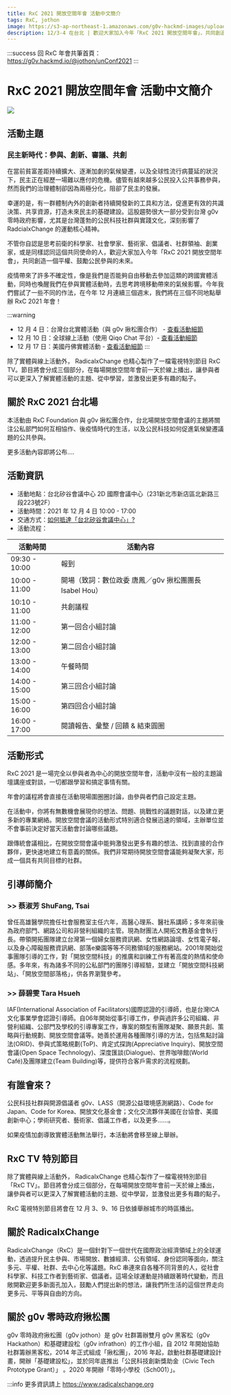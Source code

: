 ```yaml
---
title: RxC 2021 開放空間年會 活動中文簡介
tags: RxC, jothon
image: https://s3-ap-northeast-1.amazonaws.com/g0v-hackmd-images/uploads/upload_4ab46cd1ca63da9d01c0cb2d1bb46a04.jpg
description: 12/3-4 在台北 | 歡迎大家加入今年「RxC 2021 開放空間年會」，共同創造一個平權、鼓勵公民參與的未來。
---
```


:::success
回 RxC 年會共筆首頁：https://g0v.hackmd.io/@jothon/unConf2021
:::

# RxC 2021 開放空間年會 活動中文簡介

![](https://s3-ap-northeast-1.amazonaws.com/g0v-hackmd-images/uploads/upload_4ab46cd1ca63da9d01c0cb2d1bb46a04.jpg)

活動主題
---
### 民主新時代：參與、創新、審議、共創
 
在當前貧富差距持續擴大、逐漸加劇的氣候變遷，以及全球性流行病蔓延的狀況下，民主正在經歷一場難以應付的危機。儘管有越來越多公民投入公共事務參與，然而我們的治理體制卻因為兩極分化，阻卻了民主的發展。
 
幸運的是，有一群體制內外的創新者持續開發新的工具和方法，促進更有效的共識決策、共享資源，打造未來民主的基礎建設。這股趨勢很大一部分受到台灣 g0v 零時政府影響，尤其是台灣蓬勃的公民科技社群與實踐文化，深刻影響了 RadcialxChange 的運動核心精神。
 
不管你自認是思考前衛的科學家、社會學家、藝術家、倡議者、社群領袖、創業家，或是同樣認同這個共同使命的人，歡迎大家加入今年「RxC 2021 開放空間年會」，共同創造一個平權、鼓勵公民參與的未來。

疫情帶來了許多不確定性，像是我們是否能夠自由移動去參加這類的跨國實體活動，同時也喚醒我們在參與實體活動時，去思考跨境移動帶來的氣候影響。今年我們嘗試了一些不同的作法，在今年 12 月連續三個週末，我們將在三個不同地點舉辦 RxC 2021 年會！

:::warning
- 12 月 4 日：台灣台北實體活動（與 g0v 揪松團合作） - [查看活動細節](https://www.radicalxchange.org/2021-conference/taipei/)
- 12 月 10 日：全球線上活動（使用 Qiqo Chat 平台）- [查看活動細節](https://www.radicalxchange.org/2021-conference/online)
- 12 月 17 日：美國丹佛實體活動 - [查看活動細節](https://www.radicalxchange.org/2021-conference/denver)
:::

除了實體與線上活動外， RadicalxChange 也精心製作了一檔電視特別節目 RxC TV。節目將會分成三個部分，在每場開放空間年會前一天於線上播出，讓參與者可以更深入了解實體活動的主題、從中學習，並激發出更多有趣的點子。


關於 RxC 2021 台北場
--- 
本活動由 RxC Foundation 與 g0v 揪松團合作，台北場開放空間會議的主題將關注公私部門如何互相協作、後疫情時代的生活，以及公民科技如何促進氣候變遷議題的公共參與。
 
更多活動內容即將公布....

活動資訊
---
- 活動地點：台北矽谷會議中心 2D 國際會議中心（231新北市新店區北新路三段223號2F）
- 活動時間：2021 年 12 月 4 日 10:00 - 17:00
- 交通方式：[如何抵達「台北矽谷會議中心」?](http://www.kticc.com.tw/traffic)
- 活動流程：

| 活動時間 | 活動內容 |
| -------- | -------- | 
| 09:30 - 10:00 | 報到  |
| 10:00 - 11:00 | 開場（致詞：數位政委 唐鳳／g0v 揪松團團長 Isabel Hou）|
| 10:10 - 11:00 | 共創議程  |
| 11:00 - 12:00 | 第一回合小組討論  |
| 12:00 - 13:00 | 第二回合小組討論  |
| 13:00 - 14:00 | 午餐時間 |
| 14:00 - 15:00 | 第三回合小組討論  |
| 15:00 - 16:00 | 第四回合小組討論 |
| 16:00 - 17:00 | 閱讀報告、彙整 / 回饋 & 結束圓圈 |

活動形式
---
RxC 2021 是一場完全以參與者為中心的開放空間年會，活動中沒有一般的主題論壇講座或對談，一切都跟學習和搞定事情有關。
 
年會的議程將會直接在活動現場圍圈圈討論，由參與者們自己設定主題。
 
在活動中，你將有無數機會展現你的想法、問題、挑戰性的議題對話，以及建立更多新的專業網絡。開放空間會議的活動形式特別適合發展迅速的領域，主辦單位並不會事前決定好當天活動會討論哪些議題。
 
跟傳統會議相比，在開放空間會議中能夠激發出更多有趣的想法、找到直接的合作夥伴，更快速地建立有意義的關係。我們非常期待開放空間會議能夠凝聚大家，形成一個具有共同目標的社群。

引導師簡介
---
### >> 蔡淑芳 ShuFang, Tsai
曾任高雄醫學院擔任社會服務室主任六年，高醫心理系、醫社系講師；多年來前後為政府部門、網路公司和非營利組織的主管。現為財團法人開拓文教基金會執行長。帶領開拓團隊建立台灣第一個婦女服務資訊網、女性網路論壇、女性電子報，以及身心障礙服務資訊網、部落e樂園等等不同務領域的服務網站。2001年開始從事團隊引導的工作，對「開放空間科技」的推廣和訓練工作有著高度的熱情和使命感。多年來，有為諸多不同的公私部門的團隊引導經驗，並建立「開放空間科技網站」、「開放空間部落格」，供各界瀏覽參考。

### >> 薛碧雯 Tara Hsueh
IAF(International Association of Facilitators)國際認證的引導師，也是台灣ICA文化事業學會認證引導師。自06年開始從事引導工作，參與過許多公司組織、非營利組織、公部門及學校的引導專案工作，專案的類型有團隊凝聚、願景共創、策略與行動規劃、開放空間會議等。她善於運用各種團隊引導的方法，包括焦點討論法(ORID)、參與式策略規劃(ToP)、肯定式探詢(Appreciative Inquiry)、開放空間會議(Open Space Technology)、深度匯談(Dialogue)、世界咖啡館(World Café)及團隊建立(Team Building)等，提供符合客戶需求的流程規劃。

有誰會來？
---
公民科技社群與開源倡議者 g0v、LASS（開源公益環境感測網路）、Code for Japan、Code for Korea、開放文化基金會；文化交流夥伴美國在台協會、美國創新中心；學術研究者、藝術家、倡議工作者，以及更多......。

如果疫情加劇導致實體活動無法舉行，本活動將會移至線上舉辦。

RxC TV 特別節目
---
除了實體與線上活動外， RadicalxChange 也精心製作了一檔電視特別節目 「RxC TV」。節目將會分成三個部分，在每場開放空間年會前一天於線上播出，讓參與者可以更深入了解實體活動的主題、從中學習，並激發出更多有趣的點子。
 
RxC 電視特別節目將會在 12 月 3、9、16 日依據舉辦城市的時區播出。


 
關於 RadicalxChange
---
RadicalxChange（RxC）是一個針對下一個世代在國際政治經濟領域上的全球運動，透過提升民主參與、市場開放、數據經濟、公有領域、身份認同等面向，關注多元、平權、社群、去中心化等議題。RxC 串連來自各種不同背景的人，從社會科學家、科技工作者到藝術家、倡議者。這場全球運動是持續跟著時代變動，而且敞開歡迎更多新面孔加入，鼓勵人們提出新的想法，讓我們所生活的這個世界走向更多元、平等與自由的方向。

關於 g0v 零時政府揪松團
---
g0v 零時政府揪松團（g0v jothon）是 g0v 社群籌辦雙月 g0v 黑客松（g0v Hackathon）和基礎建設松（g0v infrathon）的工作小組，自 2012 年開始協助社群籌辦黑客松，2014 年正式組成「揪松團」，2016 年起，啟動社群基礎建設計畫，開辦「基礎建設松」，並於同年底推出「公民科技創新獎助金（Civic Tech Prototype Grant）」 。2020 年開辦「零時小學校（Sch001）」。

:::info
更多資訊請上 https://www.radicalxchange.org


